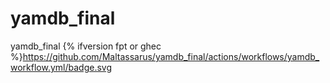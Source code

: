 # yamdb_final
yamdb_final
{% ifversion fpt or ghec %}https://github.com/Maltassarus/yamdb_final/actions/workflows/yamdb_workflow.yml/badge.svg
